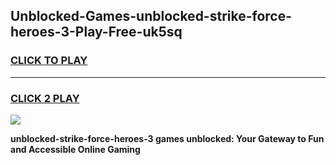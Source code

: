 
## Unblocked-Games-unblocked-strike-force-heroes-3-Play-Free-uk5sq
<h3>
<a href="https://premium76.site?title=unblocked-strike-force-heroes-3&ref=10A">CLICK TO PLAY</a></h3>
<hr>

<h3>
<a href="https://premium76.site?title=unblocked-strike-force-heroes-3&ref=10A">CLICK 2 PLAY</a>
  
</h3>

<a href="https://premium76.site?title=unblocked-strike-force-heroes-3&ref=10A"><img src="https://clearcache.store/games.png"></a>


**unblocked-strike-force-heroes-3 games unblocked: Your Gateway to Fun and Accessible Online Gaming**
